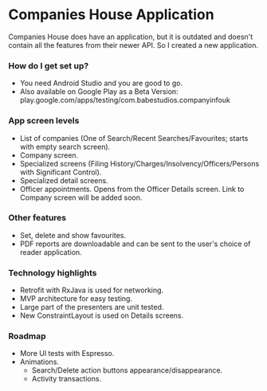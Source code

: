 # Companies House Application #

Companies House does have an application, but it is outdated and doesn't contain all the features from their newer API. So I created a new application.

### How do I get set up? ###

* You need Android Studio and you are good to go.
* Also available on Google Play as a Beta Version:
play.google.com/apps/testing/com.babestudios.companyinfouk

### App screen levels ###

* List of companies (One of Search/Recent Searches/Favourites; starts with empty search screen).
* Company screen.
* Specialized screens (Filing History/Charges/Insolvency/Officers/Persons with Significant Control).
* Specialized detail screens.
* Officer appointments. Opens from the Officer Details screen. Link to Company screen will be added soon.

### Other features ###

* Set, delete and show favourites.
* PDF reports are downloadable and can be sent to the user's choice of reader application.

### Technology highlights ###

* Retrofit with RxJava is used for networking.
* MVP architecture for easy testing.
* Large part of the presenters are unit tested.
* New ConstraintLayout is used on Details screens.

### Roadmap ###

* More UI tests with Espresso.
* Animations.
    * Search/Delete action buttons appearance/disappearance.
    * Activity transactions.
